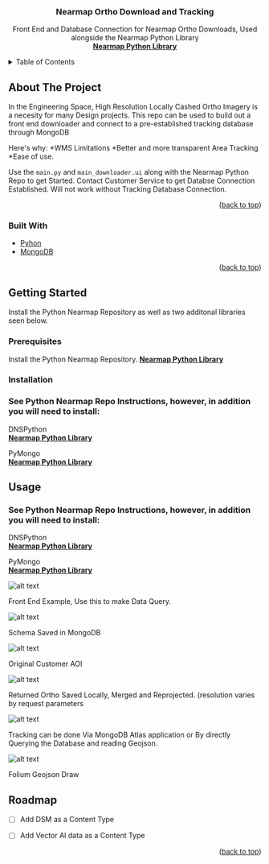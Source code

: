 

<!-- PROJECT LOGO -->
<br />
<div align="center">
  <a href="https://github.com/othneildrew/Best-README-Template">
  </a>

  <h3 align="center">Nearmap Ortho Download and Tracking</h3>

  <p align="center">
    Front End and Database Connection for Nearmap Ortho Downloads, Used alongside the Nearmap Python Library
    <br />
    <a href="https://github.com/nearmap/nearmap-python-api"><strong>Nearmap Python Library</strong></a>
    <br />
   
  </p>
</div>



<!-- TABLE OF CONTENTS -->
<details>
  <summary>Table of Contents</summary>
  <ol>
    <li>
      <a href="#about-the-project">About The Project</a>
      <ul>
        <li><a href="#built-with">Built With</a></li>
      </ul>
    </li>
    <li>
      <a href="#getting-started">Getting Started</a>
      <ul>
        <li><a href="#prerequisites">Prerequisites</a></li>
        <li><a href="#installation">Installation</a></li>
      </ul>
  </ol>
</details>



<!-- ABOUT THE PROJECT -->
## About The Project


In the Engineering Space, High Resolution Locally Cashed Ortho Imagery is a necesity for many Design projects. This repo can be used to build out a front end downloader and connect to a pre-established tracking database through MongoDB

Here's why:
*WMS Limitations
*Better and more transparent Area Tracking
*Ease of use.

Use the `main.py` and `main_downloader.ui` along with the Nearmap Python Repo to get Started. Contact Customer Service to get Databse Connection Established. Will not work without Tracking Database Connection.

<p align="right">(<a href="#top">back to top</a>)</p>


### Built With

* [Pyhon](https://www.python.org/)
* [MongoDB](https://mongodb.com/)


<p align="right">(<a href="#top">back to top</a>)</p>



<!-- GETTING STARTED -->
## Getting Started

Install the Python Nearmap Repository as well as two additonal libraries seen below.

### Prerequisites

Install the Python Nearmap Repository. 
<a href="https://github.com/nearmap/nearmap-python-api"><strong>Nearmap Python Library</strong></a>

### Installation

<div align="left">

  <h3 align="left">See Python Nearmap Repo Instructions, however, in addition you will need to install: 
</h3>

  <p align="left">
    DNSPython
    <br />
    <a href="https://anaconda.org/conda-forge/dnspython/"><strong>Nearmap Python Library</strong></a>
    <br />

  <p align="left">
    PyMongo
    <br />
    <a href="https://anaconda.org/conda-forge/pymongo"><strong>Nearmap Python Library</strong></a>
    <br />
   
  </p>
</div>

<!-- USAGE EXAMPLES -->
## Usage

<div align="left">

  <h3 align="left">See Python Nearmap Repo Instructions, however, in addition you will need to install: 
</h3>

  <p align="left">
    DNSPython
    <br />
    <a href="https://anaconda.org/conda-forge/dnspython/"><strong>Nearmap Python Library</strong></a>
    <br />

  <p align="left">
    PyMongo
    <br />
    <a href="https://anaconda.org/conda-forge/pymongo"><strong>Nearmap Python Library</strong></a>
    <br />
   
  </p>
</div>


![alt text](
images/Front_End.png)
<p align="left">Front End Example, Use this to make Data Query.</p>


![alt text](
images/Schema.png)
<p align="left">Schema Saved in MongoDB</p>


![alt text](
images/CustomerAOI.png)
<p align="left">Original Customer AOI</p>


![alt text](
images/Customer_Ortho.png)
<p align="left">Returned Ortho Saved Locally, Merged and Reprojected. (resolution varies by request parameters</p>

![alt text](
images/Tracking_Dash.png)
<p align="left">Tracking can be done Via MongoDB Atlas application or By directly Querying the Database and reading Geojson.

![alt text](
images/Folium_Dash.png)
<p align="left">Folium Geojson Draw</p>


<!-- ROADMAP -->
## Roadmap

- [ ] Add DSM as a Content Type
- [ ] Add Vector AI data as a Content Type


<p align="right">(<a href="#top">back to top</a>)</p>


